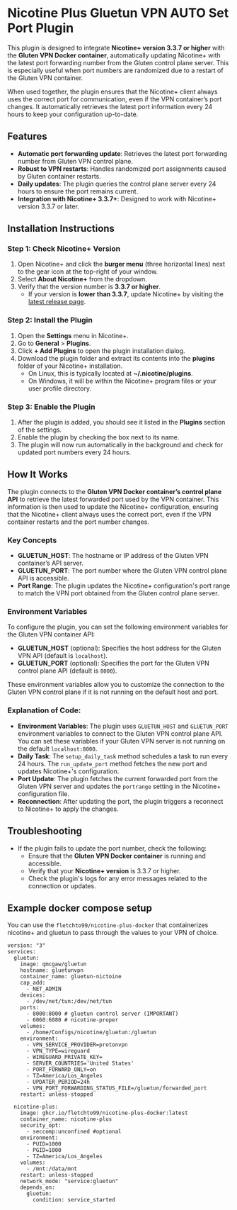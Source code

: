 # Nicotine Plus Gluetun VPN AUTO Set Port Plugin

This plugin is designed to integrate **Nicotine+ version 3.3.7 or higher** with the **Gluten VPN Docker container**, automatically updating Nicotine+ with the latest port forwarding number from the Gluten control plane server. This is especially useful when port numbers are randomized due to a restart of the Gluten VPN container.

When used together, the plugin ensures that the Nicotine+ client always uses the correct port for communication, even if the VPN container’s port changes. It automatically retrieves the latest port information every 24 hours to keep your configuration up-to-date.

## Features

- **Automatic port forwarding update**: Retrieves the latest port forwarding number from Gluten VPN control plane.
- **Robust to VPN restarts**: Handles randomized port assignments caused by Gluten container restarts.
- **Daily updates**: The plugin queries the control plane server every 24 hours to ensure the port remains current.
- **Integration with Nicotine+ 3.3.7+**: Designed to work with Nicotine+ version 3.3.7 or later.

## Installation Instructions

### Step 1: Check Nicotine+ Version

1. Open Nicotine+ and click the **burger menu** (three horizontal lines) next to the gear icon at the top-right of your window.
2. Select **About Nicotine+** from the dropdown.
3. Verify that the version number is **3.3.7 or higher**.
   - If your version is **lower than 3.3.7**, update Nicotine+ by visiting the [latest release page](https://github.com/nicotine-plus/nicotine-plus/releases/latest/).

### Step 2: Install the Plugin

1. Open the **Settings** menu in Nicotine+.
2. Go to **General** > **Plugins**.
3. Click **+ Add Plugins** to open the plugin installation dialog.
4. Download the plugin folder and extract its contents into the **plugins** folder of your Nicotine+ installation.
   - On Linux, this is typically located at **~/.nicotine/plugins**.
   - On Windows, it will be within the Nicotine+ program files or your user profile directory.
   
   
### Step 3: Enable the Plugin

1. After the plugin is added, you should see it listed in the **Plugins** section of the settings.
2. Enable the plugin by checking the box next to its name.
3. The plugin will now run automatically in the background and check for updated port numbers every 24 hours.

## How It Works

The plugin connects to the **Gluten VPN Docker container’s control plane API** to retrieve the latest forwarded port used by the VPN container. This information is then used to update the Nicotine+ configuration, ensuring that the Nicotine+ client always uses the correct port, even if the VPN container restarts and the port number changes.

### Key Concepts

- **GLUETUN_HOST**: The hostname or IP address of the Gluten VPN container’s API server.
- **GLUETUN_PORT**: The port number where the Gluten VPN control plane API is accessible.
- **Port Range**: The plugin updates the Nicotine+ configuration's port range to match the VPN port obtained from the Gluten control plane server.

### Environment Variables

To configure the plugin, you can set the following environment variables for the Gluten VPN container API:

- **GLUETUN_HOST** (optional): Specifies the host address for the Gluten VPN API (default is `localhost`).
- **GLUETUN_PORT** (optional): Specifies the port for the Gluten VPN control plane API (default is `8000`).

These environment variables allow you to customize the connection to the Gluten VPN control plane if it is not running on the default host and port.

### Explanation of Code:

- **Environment Variables**: The plugin uses `GLUETUN_HOST` and `GLUETUN_PORT` environment variables to connect to the Gluten VPN control plane API. You can set these variables if your Gluten VPN server is not running on the default `localhost:8000`.
- **Daily Task**: The `setup_daily_task` method schedules a task to run every 24 hours. The `run_update_port` method fetches the new port and updates Nicotine+'s configuration.
- **Port Update**: The plugin fetches the current forwarded port from the Gluten VPN server and updates the `portrange` setting in the Nicotine+ configuration file.
- **Reconnection**: After updating the port, the plugin triggers a reconnect to Nicotine+ to apply the changes.

## Troubleshooting

- If the plugin fails to update the port number, check the following:
  - Ensure that the **Gluten VPN Docker container** is running and accessible.
  - Verify that your **Nicotine+ version** is 3.3.7 or higher.
  - Check the plugin's logs for any error messages related to the connection or updates.

## Example docker compose setup

You can use the `fletchto99/nicotine-plus-docker` that containerizes nicotine+ and gluetun to pass through the values to your VPN of choice. 

```
version: "3"
services:
  gluetun:
    image: qmcgaw/gluetun
    hostname: gluetunvpn
    container_name: gluetun-nictoine
    cap_add:
      - NET_ADMIN
    devices:
      - /dev/net/tun:/dev/net/tun
    ports:
      - 8000:8000 # gluetun control server (IMPORTANT)
      - 6060:6080 # nicotine-proper
    volumes:
      - /home/Configs/nicotine/gluetun:/gluetun
    environment:
      - VPN_SERVICE_PROVIDER=protonvpn
      - VPN_TYPE=wireguard
      - WIREGUARD_PRIVATE_KEY=
      - SERVER_COUNTRIES='United States'
      - PORT_FORWARD_ONLY=on
      - TZ=America/Los_Angeles
      - UPDATER_PERIOD=24h
      - VPN_PORT_FORWARDING_STATUS_FILE=/gluetun/forwarded_port
    restart: unless-stopped

  nicotine-plus:
    image: ghcr.io/fletchto99/nicotine-plus-docker:latest
    container_name: nicotine-plus
    security_opt:
      - seccomp:unconfined #optional
    environment:
      - PUID=1000
      - PGID=1000
      - TZ=America/Los_Angeles
    volumes:
      - /mnt:/data/mnt
    restart: unless-stopped
    network_mode: "service:gluetun"
    depends_on:
      gluetun:
        condition: service_started
```

